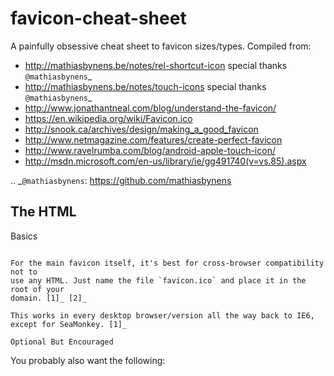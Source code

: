 favicon-cheat-sheet
===================

A painfully obsessive cheat sheet to favicon sizes/types. Compiled from:

* http://mathiasbynens.be/notes/rel-shortcut-icon  special thanks `@mathiasbynens`_
* http://mathiasbynens.be/notes/touch-icons  special thanks `@mathiasbynens`_
* http://www.jonathantneal.com/blog/understand-the-favicon/
* https://en.wikipedia.org/wiki/Favicon.ico
* http://snook.ca/archives/design/making_a_good_favicon
* http://www.netmagazine.com/features/create-perfect-favicon
* http://www.ravelrumba.com/blog/android-apple-touch-icon/
* http://msdn.microsoft.com/en-us/library/ie/gg491740(v=vs.85).aspx

.. _`@mathiasbynens`: https://github.com/mathiasbynens

The HTML
--------

Basics
~~~~~~

For the main favicon itself, it's best for cross-browser compatibility not to
use any HTML. Just name the file `favicon.ico` and place it in the root of your
domain. [1]_ [2]_

This works in every desktop browser/version all the way back to IE6, except for SeaMonkey. [1]_

Optional But Encouraged
~~~~~~~~~~~~~~~~~~~~~~~

You probably also want the following:

